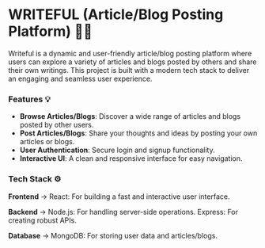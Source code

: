 # WRITEFUL (Article/Blog Posting Platform) ✍🏻

Writeful is a dynamic and user-friendly article/blog posting platform where users can explore a variety of articles and blogs posted by others and share their own writings. This project is built with a modern tech stack to deliver an engaging and seamless user experience.

### Features 💡

- **Browse Articles/Blogs**: Discover a wide range of articles and blogs posted by other users.
- **Post Articles/Blogs**: Share your thoughts and ideas by posting your own articles or blogs.
- **User Authentication**: Secure login and signup functionality.
- **Interactive UI**: A clean and responsive interface for easy navigation.

### Tech Stack ⚙️

**Frontend** ->
React: For building a fast and interactive user interface.

**Backend** ->
Node.js: For handling server-side operations.
Express: For creating robust APIs.

**Database** ->
MongoDB: For storing user data and articles/blogs.